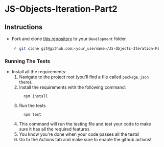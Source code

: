 # JS-Objects-Iteration-Part2

## Instructions

- Fork and clone [this repository](https://github.com/JoinCODED/JS-Objects-Iteration-Part2) to your `Development` folder.
  - ```bash
    git clone git@github.com:<your_username>/JS-Objects-Iteration-Part2.git
    ```

### Running The Tests

- Install all the requirements:
  1.  Navigate to the project root (you'll find a file called `package.json` there).
  2.  Install the requirements with the following command:
      ```bash
        npm install
      ```
  3.  Run the tests
      ```bash
        npm test
      ```
  4.  This command will run the testing file and test your code to make sure it has all the required features.
  5.  You know you're done when your code passes all the tests!
  6.  Go to the Actions tab and make sure to enable the github actions!
